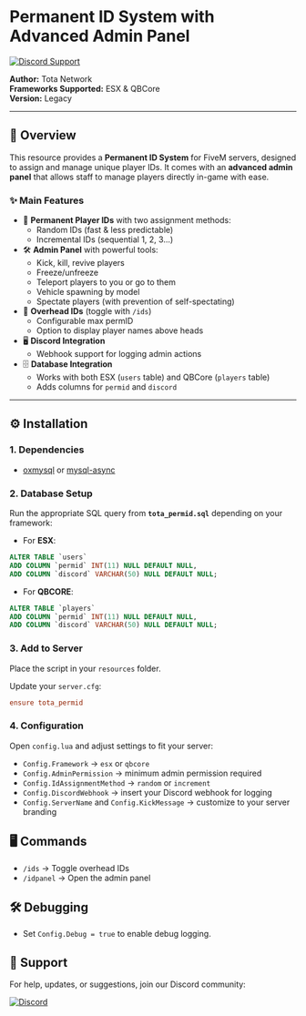 # Permanent ID System with Advanced Admin Panel  

[![Discord Support](https://img.shields.io/badge/Discord-Support-blue?logo=discord&logoColor=white)](https://discord.gg/YOURSERVER)  

**Author:** Tota Network  
**Frameworks Supported:** ESX & QBCore  
**Version:** Legacy  

---

## 📖 Overview  
This resource provides a **Permanent ID System** for FiveM servers, designed to assign and manage unique player IDs. It comes with an **advanced admin panel** that allows staff to manage players directly in-game with ease.  

### ✨ Main Features  
- 🔑 **Permanent Player IDs** with two assignment methods:  
  - Random IDs (fast & less predictable)  
  - Incremental IDs (sequential 1, 2, 3...)  
- 🛠️ **Admin Panel** with powerful tools:  
  - Kick, kill, revive players  
  - Freeze/unfreeze  
  - Teleport players to you or go to them  
  - Vehicle spawning by model  
  - Spectate players (with prevention of self-spectating)  
- 🧑 **Overhead IDs** (toggle with `/ids`)  
  - Configurable max permID  
  - Option to display player names above heads  
- 🖥️ **Discord Integration**  
  - Webhook support for logging admin actions  
- 🗄️ **Database Integration**  
  - Works with both ESX (`users` table) and QBCore (`players` table)  
  - Adds columns for `permid` and `discord`  

---

## ⚙️ Installation  

### 1. Dependencies  
- [oxmysql](https://github.com/overextended/oxmysql) or [mysql-async](https://github.com/brouznouf/fivem-mysql-async)  

### 2. Database Setup  
Run the appropriate SQL query from **`tota_permid.sql`** depending on your framework:  

- For **ESX**:  
```sql
ALTER TABLE `users`
ADD COLUMN `permid` INT(11) NULL DEFAULT NULL,
ADD COLUMN `discord` VARCHAR(50) NULL DEFAULT NULL;
```

- For **QBCORE**:  
```sql
ALTER TABLE `players`
ADD COLUMN `permid` INT(11) NULL DEFAULT NULL,
ADD COLUMN `discord` VARCHAR(50) NULL DEFAULT NULL;
```

### 3. Add to Server
Place the script in your `resources` folder.

Update your `server.cfg`:
```cfg
ensure tota_permid
```

### 4. Configuration
Open `config.lua` and adjust settings to fit your server:
- `Config.Framework` → `esx` or `qbcore`
- `Config.AdminPermission` → minimum admin permission required
- `Config.IdAssignmentMethod` → `random` or `increment`
- `Config.DiscordWebhook` → insert your Discord webhook for logging
- `Config.ServerName` and `Config.KickMessage` → customize to your server branding

## 🖥️ Commands
- `/ids` → Toggle overhead IDs
- `/idpanel` → Open the admin panel

## 🛠️ Debugging
- Set `Config.Debug = true` to enable debug logging.

## 🤝 Support
For help, updates, or suggestions, join our Discord community:  

[![Discord](https://img.shields.io/badge/Discord-Support-blue?style=for-the-badge&logo=discord&logoColor=white)](https://discord.gg/9tspPPHEfM)
